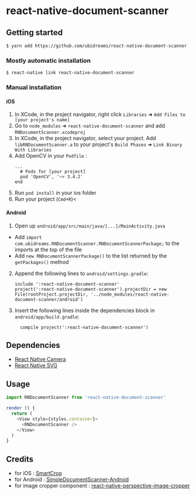 
# react-native-document-scanner

## Getting started

`$ yarn add https://github.com/ubidreams/react-native-document-scanner`

### Mostly automatic installation

`$ react-native link react-native-document-scanner`

### Manual installation

#### iOS

1. In XCode, in the project navigator, right click `Libraries` ➜ `Add Files to [your project's name]`
2. Go to `node_modules` ➜ `react-native-document-scanner` and add `RNDocumentScanner.xcodeproj`
3. In XCode, in the project navigator, select your project. Add `libRNDocumentScanner.a` to your project's `Build Phases` ➜ `Link Binary With Libraries`
4. Add OpenCV in your `Podfile` :
  	```
    ...
      # Pods for [your project]
      pod 'OpenCV', '~> 3.4.2'
    end
  	```
5. Run `pod install` in your ios folder
6. Run your project (`Cmd+R`)<

#### Android

1. Open up `android/app/src/main/java/[...]/MainActivity.java`
  - Add `import com.ubidreams.RNDocumentScanner.RNDocumentScannerPackage;` to the imports at the top of the file
  - Add `new RNDocumentScannerPackage()` to the list returned by the `getPackages()` method
2. Append the following lines to `android/settings.gradle`:
  	```
  	include ':react-native-document-scanner'
  	project(':react-native-document-scanner').projectDir = new File(rootProject.projectDir, '../node_modules/react-native-document-scanner/android')
  	```
3. Insert the following lines inside the dependencies block in `android/app/build.gradle`:
  	```
      compile project(':react-native-document-scanner')
  	```

## Dependencies
- [React Native Camera](https://react-native-community.github.io/react-native-camera/docs/installation)
- [React Native SVG](https://github.com/react-native-community/react-native-svg#installation)

## Usage
```javascript
import RNDocumentScanner from 'react-native-document-scanner'

render () {
  return (
    <View style={styles.container}>
      <RNDocumentScanner />
    </View>
  )
}
```

## Credits
- for iOS : [SmartCrop](https://github.com/kronik/smartcrop)
- for Android : [SimpleDocumentScanner-Android](https://github.com/jbttn/SimpleDocumentScanner-Android)
- for image cropper component : [react-native-perspective-image-cropper](https://github.com/Michaelvilleneuve/react-native-perspective-image-cropper)
